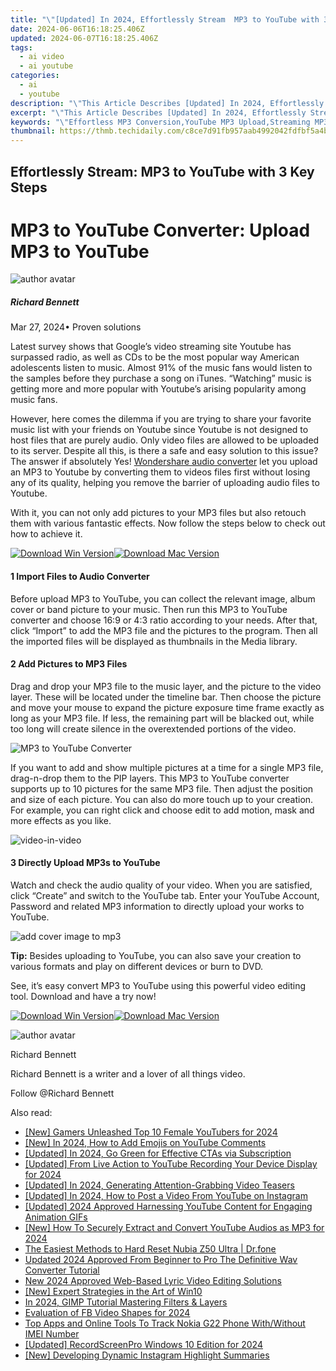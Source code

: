 ```yaml
---
title: "\"[Updated] In 2024, Effortlessly Stream  MP3 to YouTube with 3 Key Steps\""
date: 2024-06-06T16:18:25.406Z
updated: 2024-06-07T16:18:25.406Z
tags:
  - ai video
  - ai youtube
categories:
  - ai
  - youtube
description: "\"This Article Describes [Updated] In 2024, Effortlessly Stream: MP3 to YouTube with 3 Key Steps\""
excerpt: "\"This Article Describes [Updated] In 2024, Effortlessly Stream: MP3 to YouTube with 3 Key Steps\""
keywords: "\"Effortless MP3 Conversion,YouTube MP3 Upload,Streaming MP3 Guide,MP3-YouTube Transformation,Simplified Audio Streaming,Convert MP3 to YouTube,Step-by-Step Audio Upload\""
thumbnail: https://thmb.techidaily.com/c8ce7d91fb957aab4992042fdfbf5a4bd1a84b3cbd4ae7f99a3317b1ad8120c6.jpg
---
```


## Effortlessly Stream: MP3 to YouTube with 3 Key Steps

# MP3 to YouTube Converter: Upload MP3 to YouTube

![author avatar](https://images.wondershare.com/filmora/article-images/richard-bennett.jpg)

##### Richard Bennett

 Mar 27, 2024• Proven solutions

 Latest survey shows that Google’s video streaming site Youtube has surpassed radio, as well as CDs to be the most popular way American adolescents listen to music. Almost 91% of the music fans would listen to the samples before they purchase a song on iTunes. “Watching” music is getting more and more popular with Youtube’s arising popularity among music fans.

 However, here comes the dilemma if you are trying to share your favorite music list with your friends on Youtube since Youtube is not designed to host files that are purely audio. Only video files are allowed to be uploaded to its server. Despite all this, is there a safe and easy solution to this issue? The answer if absolutely Yes! [Wondershare audio converter](https://tools.techidaily.com/wondershare/filmora/download/) let you upload an MP3 to Youtube by converting them to videos files first without losing any of its quality, helping you remove the barrier of uploading audio files to Youtube.

 With it, you can not only add pictures to your MP3 files but also retouch them with various fantastic effects. Now follow the steps below to check out how to achieve it.

[![Download Win Version](https://images.wondershare.com/filmora/guide/download-btn-win.jpg)](https://tools.techidaily.com/wondershare/filmora/download/)[![Download Mac Version](https://images.wondershare.com/filmora/guide/download-btn-mac.jpg)](https://tools.techidaily.com/wondershare/filmora/download/)

#### 1 Import Files to Audio Converter

 Before upload MP3 to YouTube, you can collect the relevant image, album cover or band picture to your music. Then run this MP3 to YouTube converter and choose 16:9 or 4:3 ratio according to your needs. After that, click “Import” to add the MP3 file and the pictures to the program. Then all the imported files will be displayed as thumbnails in the Media library.

#### 2 Add Pictures to MP3 Files

 Drag and drop your MP3 file to the music layer, and the picture to the video layer. These will be located under the timeline bar. Then choose the picture and move your mouse to expand the picture exposure time frame exactly as long as your MP3 file. If less, the remaining part will be blacked out, while too long will create silence in the overextended portions of the video.

![MP3 to YouTube Converter](https://images.wondershare.com/images/multimedia/video-editor/add-picture-to-music.jpg)

 If you want to add and show multiple pictures at a time for a single MP3 file, drag-n-drop them to the PIP layers. This MP3 to YouTube converter supports up to 10 pictures for the same MP3 file. Then adjust the position and size of each picture. You can also do more touch up to your creation. For example, you can right click and choose edit to add motion, mask and more effects as you like.

![video-in-video](https://images.wondershare.com/images/multimedia/video-editor/video-in-video.jpg)

#### 3 Directly Upload MP3s to YouTube

 Watch and check the audio quality of your video. When you are satisfied, click “Create” and switch to the YouTube tab. Enter your YouTube Account, Password and related MP3 information to directly upload your works to YouTube.

![add cover image to mp3](https://images.wondershare.com/images/multimedia/video-editor/apple-device.jpg)

**Tip:**
Besides uploading to YouTube, you can also save your creation to various formats and play on different devices or burn to DVD.

 See, it’s easy convert MP3 to YouTube using this powerful video editing tool. Download and have a try now!

[![Download Win Version](https://images.wondershare.com/filmora/guide/download-btn-win.jpg)](https://tools.techidaily.com/wondershare/filmora/download/)[![Download Mac Version](https://images.wondershare.com/filmora/guide/download-btn-mac.jpg)](https://tools.techidaily.com/wondershare/filmora/download/)

![author avatar](https://images.wondershare.com/filmora/article-images/richard-bennett.jpg)

Richard Bennett

Richard Bennett is a writer and a lover of all things video.

Follow @Richard Bennett

<span class="atpl-alsoreadstyle">Also read:</span>
<div><ul>
<li><a href="https://eaxpv-info.techidaily.com/new-gamers-unleashed-top-10-female-youtubers-for-2024/"><u>[New] Gamers Unleashed  Top 10 Female YouTubers for 2024</u></a></li>
<li><a href="https://eaxpv-info.techidaily.com/new-in-2024-how-to-add-emojis-on-youtube-comments/"><u>[New] In 2024, How to Add Emojis on YouTube Comments</u></a></li>
<li><a href="https://eaxpv-info.techidaily.com/updated-in-2024-go-green-for-effective-ctas-via-subscription/"><u>[Updated] In 2024, Go Green for Effective CTAs via Subscription</u></a></li>
<li><a href="https://eaxpv-info.techidaily.com/updated-from-live-action-to-youtube-recording-your-device-display-for-2024/"><u>[Updated] From Live Action to YouTube  Recording Your Device Display for 2024</u></a></li>
<li><a href="https://eaxpv-info.techidaily.com/updated-in-2024-generating-attention-grabbing-video-teasers/"><u>[Updated] In 2024, Generating Attention-Grabbing Video Teasers</u></a></li>
<li><a href="https://eaxpv-info.techidaily.com/updated-in-2024-how-to-post-a-video-from-youtube-on-instagram/"><u>[Updated] In 2024, How to Post a Video From YouTube on Instagram</u></a></li>
<li><a href="https://eaxpv-info.techidaily.com/updated-2024-approved-harnessing-youtube-content-for-engaging-animation-gifs/"><u>[Updated] 2024 Approved  Harnessing YouTube Content for Engaging Animation GIFs</u></a></li>
<li><a href="https://eaxpv-info.techidaily.com/new-how-to-securely-extract-and-convert-youtube-audios-as-mp3-for-2024/"><u>[New] How To Securely Extract and Convert YouTube Audios as MP3 for 2024</u></a></li>
<li><a href="https://techidaily.com/the-easiest-methods-to-hard-reset-nubia-z50-ultra-drfone-by-drfone-reset-android-reset-android/"><u>The Easiest Methods to Hard Reset Nubia Z50 Ultra | Dr.fone</u></a></li>
<li><a href="https://ai-video-apps.techidaily.com/updated-2024-approved-from-beginner-to-pro-the-definitive-wav-converter-tutorial/"><u>Updated 2024 Approved From Beginner to Pro The Definitive Wav Converter Tutorial</u></a></li>
<li><a href="https://ai-video-tools.techidaily.com/new-2024-approved-web-based-lyric-video-editing-solutions/"><u>New 2024 Approved Web-Based Lyric Video Editing Solutions</u></a></li>
<li><a href="https://some-techniques.techidaily.com/new-expert-strategies-in-the-art-of-win10/"><u>[New] Expert Strategies in the Art of Win10</u></a></li>
<li><a href="https://some-techniques.techidaily.com/in-2024-gimp-tutorial-mastering-filters-and-layers/"><u>In 2024, GIMP Tutorial  Mastering Filters & Layers</u></a></li>
<li><a href="https://facebook-video-content.techidaily.com/evaluation-of-fb-video-shapes-for-2024/"><u>Evaluation of FB Video Shapes for 2024</u></a></li>
<li><a href="https://easy-unlock-android.techidaily.com/top-apps-and-online-tools-to-track-nokia-g22-phone-withwithout-imei-number-by-drfone-android/"><u>Top Apps and Online Tools To Track Nokia G22 Phone With/Without IMEI Number</u></a></li>
<li><a href="https://desktop-recording.techidaily.com/updated-recordscreenpro-windows-10-edition-for-2024/"><u>[Updated] RecordScreenPro  Windows 10 Edition for 2024</u></a></li>
<li><a href="https://instagram-video-files.techidaily.com/new-developing-dynamic-instagram-highlight-summaries/"><u>[New] Developing Dynamic Instagram Highlight Summaries</u></a></li>
</ul></div>

<ins class="adsbygoogle"
      style="display:block"
      data-ad-client="ca-pub-7571918770474297"
      data-ad-slot="8358498916"
      data-ad-format="auto"
      data-full-width-responsive="true"></ins>